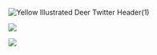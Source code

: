 
![Yellow Illustrated Deer Twitter Header(1)](https://user-images.githubusercontent.com/35456245/117655068-e0d1f900-b196-11eb-9e3e-ba815c85f675.png)


<img
  src="https://cr-skills-chart-widget.azurewebsites.net/api/api?username=devneillza&skills=JavaScript,Ruby&width=820"
/>

<img
  src="https://cr-ss-service.azurewebsites.net/api/ScreenShot?widget=summary&username=devneillza&badges=0&show-avatar=false&style=--header-bg-color:%23000;--border-radius:10px;--width:%100"
/>

<!--
**devneillza/devneillza** is a ✨ _special_ ✨ repository because its `README.md` (this file) appears on your GitHub profile.

Here are some ideas to get you started:

- 🔭 I’m currently working on ...
- 🌱 I’m currently learning ...
- 👯 I’m looking to collaborate on ...
- 🤔 I’m looking for help with ...
- 💬 Ask me about ...
- 📫 How to reach me: ...
- 😄 Pronouns: ...
- ⚡ Fun fact: ...
-->
